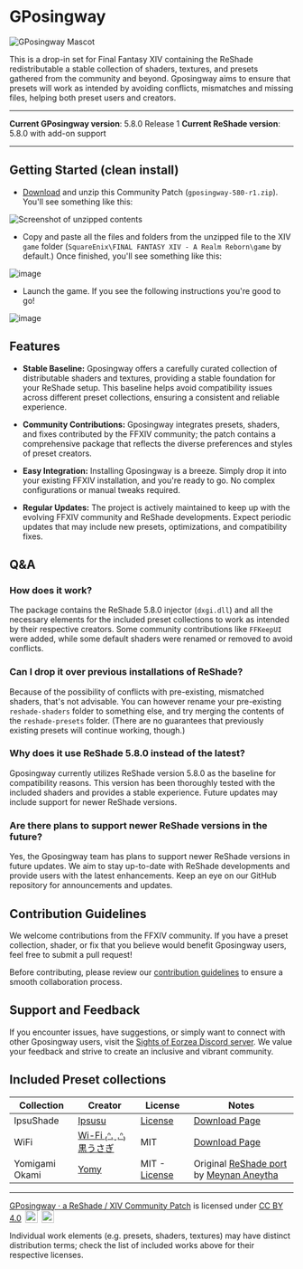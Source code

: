 # GPosingway

![GPosingway Mascot](https://github.com/gposingway/gposingway/assets/18711130/c919c030-dff2-47e8-905d-f52d098aaa45)

This is a drop-in set for Final Fantasy XIV containing the ReShade redistributable a stable collection of shaders, textures, and presets gathered from the community and beyond. Gposingway aims to ensure that presets will work as intended by avoiding conflicts, mismatches and missing files, helping both preset users and creators.

---

**Current GPosingway version**: 5.8.0 Release 1
**Current ReShade version**: 5.8.0 with add-on support

---

## Getting Started (clean install)

- [Download](https://github.com/gposingway/gposingway/releases/download/5.8.0R1/gposingway-580-r1.zip) and unzip this Community Patch (`gposingway-580-r1.zip`). You'll see something like this:

![Screenshot of unzipped contents](https://github.com/gposingway/gposingway/assets/18711130/5fc2c3ba-7a64-4443-b048-961dd367dd91)

- Copy and paste all the files and folders from the unzipped file to the XIV `game` folder (`SquareEnix\FINAL FANTASY XIV - A Realm Reborn\game` by default.) Once finished, you'll see something like this:

![image](https://github.com/gposingway/gposingway/assets/18711130/c55110f0-deb1-446c-b869-7c7c4c639c61)

- Launch the game. If you see the following instructions you're good to go!

![image](https://github.com/gposingway/gposingway/assets/18711130/65ef0e5f-f49e-4903-9105-acd9bb9c41e9)

## Features

- **Stable Baseline:** Gposingway offers a carefully curated collection of distributable shaders and textures, providing a stable foundation for your ReShade setup. This baseline helps avoid compatibility issues across different preset collections, ensuring a consistent and reliable experience.

- **Community Contributions:** Gposingway integrates presets, shaders, and fixes contributed by the FFXIV community; the patch contains a comprehensive package that reflects the diverse preferences and styles of preset creators.

- **Easy Integration:** Installing Gposingway is a breeze. Simply drop it into your existing FFXIV installation, and you're ready to go. No complex configurations or manual tweaks required.

- **Regular Updates:** The project is actively maintained to keep up with the evolving FFXIV community and ReShade developments. Expect periodic updates that may include new presets, optimizations, and compatibility fixes.

## Q&A

### How does it work?

The package contains the ReShade 5.8.0 injector (`dxgi.dll`) and all the necessary elements for the included preset collections to work as intended by their respective creators. Some community contributions like `FFKeepUI` were added, while some default shaders were renamed or removed to avoid conflicts.

### Can I drop it over previous installations of ReShade?

Because of the possibility of conflicts with pre-existing, mismatched shaders, that's not advisable. You can however rename your pre-existing `reshade-shaders` folder to something else, and try merging the contents of the `reshade-presets` folder. (There are no guarantees that previously existing presets will continue working, though.)

### Why does it use ReShade 5.8.0 instead of the latest?

Gposingway currently utilizes ReShade version 5.8.0 as the baseline for compatibility reasons. This version has been thoroughly tested with the included shaders and provides a stable experience. Future updates may include support for newer ReShade versions.

### Are there plans to support newer ReShade versions in the future?

Yes, the Gposingway team has plans to support newer ReShade versions in future updates. We aim to stay up-to-date with ReShade developments and provide users with the latest enhancements. Keep an eye on our GitHub repository for announcements and updates.

## Contribution Guidelines

We welcome contributions from the FFXIV community. If you have a preset collection, shader, or fix that you believe would benefit Gposingway users, feel free to submit a pull request!

Before contributing, please review our [contribution guidelines](CONTRIBUTING.md) to ensure a smooth collaboration process.

## Support and Feedback

If you encounter issues, have suggestions, or simply want to connect with other Gposingway users, visit the [Sights of Eorzea Discord server](https://discord.com/servers/sights-of-eorzea-1124828911700811957). We value your feedback and strive to create an inclusive and vibrant community.

## Included Preset collections

| Collection | Creator | License | Notes |
| --- | --- | --- | --- |
| IpsuShade | [Ipsusu](https://twitter.com/ipsusu) | [License](https://github.com/ipsusu/IpsuShade/blob/master/LICENSE.md) | [Download Page](https://github.com/ipsusu/IpsuShade)  |
| WiFi | [Wi-Fi ₍ᐢ.ˬ.ᐢ₎ 黒うさぎ](https://twitter.com/wifi_photospire) | MIT | [Download Page](https://potatoworshiper.wixsite.com/jagaimo-no-sekai/wifi-presets)  |
| Yomigami Okami | [Yomy](https://twitter.com/Yomigammy) | MIT - [License](https://github.com/MeynanAneytha/YomigamiOkami-reshade-shaders/blob/main/LICENSE) | Original [ReShade port](https://github.com/MeynanAneytha/YomigamiOkami-reshade-shaders#yomigamiokami-reshade-560-port) by [Meynan Aneytha](https://twitter.com/meynan_ffxiv) |
---

[GPosingway · a ReShade / XIV Community Patch](https://github.com/gposingway/gposingway/tree/main) is licensed under [CC BY 4.0](http://creativecommons.org/licenses/by/4.0/?ref=chooser-v1) 
<img style="height:22px!important;margin-left:3px;vertical-align:text-bottom;" src="https://mirrors.creativecommons.org/presskit/icons/cc.svg?ref=chooser-v1">
<img style="height:22px!important;margin-left:3px;vertical-align:text-bottom;" src="https://mirrors.creativecommons.org/presskit/icons/by.svg?ref=chooser-v1">

Individual work elements (e.g. presets, shaders, textures) may have distinct distribution terms; check the list of included works above for their respective licenses.
